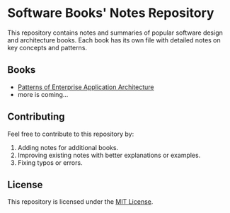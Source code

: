 # Software Books' Notes Repository

This repository contains notes and summaries of popular software design and architecture books. Each book has its own file with detailed notes on key concepts and patterns.

## Books

- [Patterns of Enterprise Application Architecture](patterns-of-enterprise-application-architecture.md)
- more is coming...

## Contributing

Feel free to contribute to this repository by:
1. Adding notes for additional books.
2. Improving existing notes with better explanations or examples.
3. Fixing typos or errors.

## License

This repository is licensed under the [MIT License](LICENSE).
